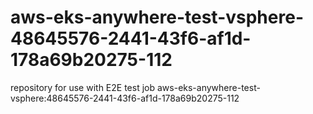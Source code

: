 # aws-eks-anywhere-test-vsphere-48645576-2441-43f6-af1d-178a69b20275-112
repository for use with E2E test job aws-eks-anywhere-test-vsphere:48645576-2441-43f6-af1d-178a69b20275-112
